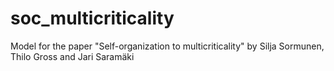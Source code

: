 # soc_multicriticality
Model for the paper "Self-organization to multicriticality" by Silja Sormunen, Thilo Gross and Jari Saramäki
